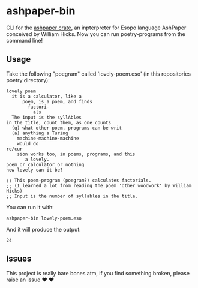 # ashpaper-bin
CLI for the [ashpaper crate](https://crates.io/crates/ashpaper), an inpterpreter for Esopo language AshPaper conceived by William Hicks. Now you can run poetry-programs from the command line!

## Usage

Take the following "poegram" called 'lovely-poem.eso' (in this repositories poetry directory):
```
lovely poem
  it is a calculator, like a
      poem, is a poem, and finds
        factori-
          als
  The input is the syllAbles
in the title, count them, as one counts
  (q) what other poem, programs can be writ
  (a) anything a Turing
    machine-machine-machine
    would do
re/cur
    sion works too, in poems, programs, and this
       a lovely.
poem or calculator or nothing
how lovely can it be?

;; This poem-program (poegram?) calculates factorials.
;; (I learned a lot from reading the poem 'other woodwork' by William Hicks)
;; Input is the number of syllables in the title.
```

You can run it with:
```
ashpaper-bin lovely-poem.eso
```

And it will produce the output:
```
24
```

## Issues
This project is really bare bones atm, if you find something broken, please raise an issue :heart: :heart:
